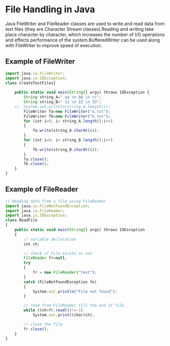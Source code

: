 # File Handling in Java

Java FileWriter and FileReader classes are used to write and read data from text files (they are Character Stream classes).Reading and writing take place character by character, which increases the number of I/O operations and effects performance of the system.BufferedWriter can be used along with FileWriter to improve speed of execution.

## Example of FileWriter

```javascript
import java.io.FileWriter;
import java.io.IOException;
class CreateTextFiles{
    
    public static void main(String[] args) throws IOException {
        String string_A=" aa \n bb \n cc";
        String string_B=" 11 \n 22 \n 33";
    //  System.out.println(string_A.length());
        FileWriter fa=new FileWriter("a.txt");
        FileWriter fb=new FileWriter("b.txt");
        for (int i=0; i< string_A.length();i++)
        {
            fa.write(string_A.charAt(i));
        }
        for (int i=0; i< string_B.length();i++)
        {
            fb.write(string_B.charAt(i));
        }
        fa.close();
        fb.close();
    }
}
```

## Example of FileReader

```javascript
// Reading data from a file using FileReader 
import java.io.FileNotFoundException; 
import java.io.FileReader; 
import java.io.IOException; 
class ReadFile 
{ 
	public static void main(String[] args) throws IOException 
	{ 
		// variable declaration 
		int ch; 

		// check if File exists or not 
		FileReader fr=null; 
		try
		{ 
			fr = new FileReader("text"); 
		} 
		catch (FileNotFoundException fe) 
		{ 
			System.out.println("File not found"); 
		} 

		// read from FileReader till the end of file 
		while ((ch=fr.read())!=-1) 
			System.out.print((char)ch); 

		// close the file 
		fr.close(); 
	} 
} 
```